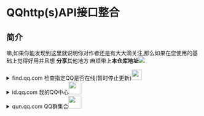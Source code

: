 # QQhttp(s)API接口整合
## 简介

<p>嘛,如果你能发现到这里就说明你对作者还是有大大滴关注,那么如果在您使用的基础上觉得好用并且想 <strong>分享</strong>其他地方
麻烦带上<strong>本仓库地址</strong><img src="https://pic.stackoverflow.wiki/uploadImages/58/152/85/120/2021/10/14/21/28/0b4f0ba0-ce29-4ef7-86a5-069862c25526.gif" /></p>


<details>
 <summary>find.qq.com 检查指定QQ是否在线(暂时停止更新)<img src="https://pic.stackoverflow.wiki/uploadImages/13/113/104/116/2021/09/05/10/20/580168a9-02a9-4849-8446-d6e9b776143f.svg" width="26.6666666vw"/></summary>
 <p>
 <pre> POST  https://find.qq.com/proxy/domain/cgi.find.qq.com/qqfind/buddy/search_v3</pre>
 <br/>
 
`Headers`
 <br/>

 <pre>
 "Host": "find.qq.com",
 "Connection": "keep-alive",
 "Content-Length": "182",
 "Accept": "application/json, text/javascript, */*; q=0.01",
 "Content-Type": "application/x-www-form-urlencoded; charset=UTF-8",
 "Origin": "https://find.qq.com",
 "User-Agent": "Mozilla/5.0 (Windows NT 6.2; WOW64) AppleWebKit/537.36 (KHTML, like Gecko) QQ/9.4.9.27847 Chrome/43.0.2357.134 Safari/537.36 QBCore/3.43.1298.400   QQBrowser/9.0.2524.400",
 "X-Requested-With": "XMLHttpRequest",
 "Referer": "https://find.qq.com/index.html?version=1&im_version=5827&width=910&height=610&search_target=0",
 "Accept-Encoding": "gzip, deflate",
 "Accept-Language": "en-US,en;q=0.8",
 "Cookie":"需要获取QQCookie的uin和skey"   //例子 "Cookie": "uin=o100001; skey=Mzq161jo3w;"
</pre>
<br/>



`Data`   （这里采用的是将对应的` key:value ` -->` key1=value1&key2=value2 `）<br/>

<pre>
 "num":"20",
 "page":"0",
 "sessionid":"0",
 "keyword":10001(QQ号),
 "agerg":"0",
 "firston":"1",
 "video":"0",
 "country":"1",
 "province":"44",
 "city":"1",
 "district":"0",
 "hcountry":"1",
 "hprovince":"0",
 "online":"1",
 "ldw":"2144551309"
</pre>

`Response` <br/>
如果 没在线或者`Cookie`失效、对方`发现我的方式`关闭了`通过QQ号发现`<br/>

`{'retcode': 0, 'result': None}`

在线<br/>

`{'retcode': 0, 'result': {'sret': 0, 'exact': 0, 'buddy': {'info_list': [{'uin': '10001', 'nick': 'Pony', 'country': '在深圳', 'province': '', 'city': '', 'gender': 1, 'age': 120, 'url': 'http://thirdqq.qlogo.cn/g?b=oidb&k=ue9m0Xcttd9Yfu065rGBIw&s=100&t1612053871'}], 'exact': '', 'sessionid': 0}, 'qidian': None, 'qiye': None}}`
</p>
</details>

<details>
 <summary>id.qq.com 我的QQ中心<img src="https://pic.stackoverflow.wiki/uploadImages/2400/8902//f03c/92ff/fec3/ed69/2021/10/16/03/16/10934a21-4da7-4e7c-8125-c41cd1e84ac4.svg" width="33.3333vw" /></summary>

 <table>
 <tr>
  <th>name</th>
  <th>status</th>
  <th>url</th>
  <th>stage</th>
  </tr>
  
  <tr>
   </tr>
   <tr>
    <td>get_base_key(ldw值)</td>
    <td><img src="https://pic.stackoverflow.wiki/uploadImages/13/113/104/116/2021/09/05/10/20/3b2fa54f-03b9-4c5a-abcf-845149399700.svg" width="26.6666666vw"/></td>
    <td>https://id.qq.com/cgi-bin/get_base_key?r=随机小数(0-1)</td>
    <td>
    <details>
     <summary>例</summary>
            GET<pre>https://id.qq.com/cgi-bin/get_base_key?r=0.5524111020965228</pre>
            headers
            <pre>
   "User-Agent": 'Mozilla/5.0 (Windows NT 10.0; Win64; x64) AppleWebKit/537.36 (KHTML,  like Gecko) Chrome/94.0.4606.81 Safari/537.36',
    "Referer": "https://id.qq.com",
    "Cookie": "  uin=o0123456; skey=@NYPUcpjXh; p_uin=o0123456;           p_skey=oNmCDeKR8b8rcOpkVPIzR9CAjjj7t-bUxsynqAkalWI_; "
     // 需要修改 uin=o0你的QQ号 skey=自行cookie提取 p_uin=o0你的QQ号 p_skey=自行cookie提取 
            </pre>
            result(该项提取 <mark>header</mark> 里面的 <mark>set-cookie</mark> )
            <pre>
            'set-cookie': 'ldw=7841f781c7f0e7f7acbdd00d53a5f53fa5f0a63d40a0969d; Domain=id.qq.com; Path=/'
            </pre>
    </details>
    </td>
  
  </tr>
  <tr>
  </tr>
  <tr>
   <td>获取QQ成长信息</td>
   <td><img src="https://pic.stackoverflow.wiki/uploadImages/13/113/104/116/2021/09/05/10/20/3b2fa54f-03b9-4c5a-abcf-845149399700.svg" width="26.6666666vw"/></td>
   <td>https://id.qq.com/cgi-bin/qqlevel?page_type=1&idw=(get_base_key提取出来的值)&r=随机小数(0-1)</td>
   <td>
       <details>
           <summary>例</summary>
         GET<pre>https://id.qq.com/cgi-bin/qqlevel?page_type=1&idw=(get_base_key提取出来的值)&r=0.9265129733481445</pre>
         headers
         <pre>
           "User-Agent": 'Mozilla/5.0 (Windows NT 10.0; Win64; x64) AppleWebKit/537.36 (KHTML, like Gecko) Chrome/94.0.4606.81 Safari/537.36',
        "Referer": "https://id.qq.com",
        "Cookie": `uin=o0123456; skey=@NYPUcpjXh; RK=xcDMmgj+OJ; p_uin=o0123456; p_skey=oNmCDeKR8b8rcOpkVPIzR9CAjjj7t-bUxsynqAkalWI_;ldw=c8cf578ba618815d667dc29e9d9e77459c037f69543f62fb;`
        // 需要修改 uin=o0你的QQ号 skey=自行cookie提取 p_uin=o0你的QQ号 p_skey=自行cookie提取   ldw=(get_base_key提取出来的值)
         </pre>
         result
        <pre style="height:33.333vh;overflow:auto;">
              {
        	"PCMgr": {
        		"cur": 0,
        		"speed": "1"
        	},
        	"QQVipLevel": 0,
        	"QQVipSpeed": "1.0",
        	"QQVipYear": 0,
        	"QplusOnlineTimes": 0,
        	"TYQQCard": {
        		"cur": 0,
        		"speed": "0.2"
        	},
        	"chargeTel": {
        		"cur": 0,
        		"speed": "0.5"
        	}, 
        	"chat": {
        		"cur": 0,
        		"speed": "0.1",
        		"total": 5
        	},
        	"days": 6245, // QQ活跃天数days
        	"ec": 0,
        	"isDaren": 0,
        	"isQQVip": 0, // 是否QQ会员
        	"isSuperQQ": 0,  //是否超级QQ
        	"isSuperVip": 0, // 是否超级会员
        	"latesVersion": {
        		"cur": 0,
        		"speed": "0.1"
        	},
        	"level": 77, // QQ等级
        	"login": {
        		"cur": 0,
        		"speed": "0.1",
        		"total": 6
        	},
        	"medal": {
        		"cur": 0,
        		"speed": "0.2"
        	},
        	"msg": {
        		"cur": 0,
        		"speed": "0.1",
        		"total": 50
        	},
        	"onlineTimes": 0,
        	"onlineTotalTimes": 0,
        	"pinyin": {
        		"cur": 0,
        		"speed": "0.1"
        	},
        	"qplus": {
        		"cur": 0,
        		"speed": "0.1",
        		"total": 5
        	},
        	"remainDays": 151, // "距升级到 (当前等级 + 1) 级原需要 (remainDays) 天
        	"shouQ": { 
        		"onlineTimes": 58291, // 已连续在线(onlineTimes / 3600) -->四舍五入取时间
        		"speedRule": 1
        	},
        	"superQQLevel": 0,
        	"superQQMqing": 0,
        	"superQQRealSpeed": "0.0",
        	"superQQSpeed": "0.0",
        	"superQQYear": 0,
        	"superVipBasicSpeed": 0, //超级会员的成长速度
        	"visible": {   // 非隐身在线数据
        		"cur": 124,
        		"invisible": 0,
        		"speed": "0.2",
        		"total": 120
        	},
        	"weibo": {
        		"cur": 0,
        		"level": 0,
        		"speed": "0.1"
        	},
        	"xiaochu": {
        		"cur": 0,
        		"speed": "0.2"
        	}
        }
        </pre>
       </details>
   </td>
  </tr>
 </table>
 
    

 <br/>
</details>
<details>
 <summary>qun.qq.com QQ群集合<img src="https://pic.stackoverflow.wiki/uploadImages/2400/8902//f03c/92ff/fec3/ed69/2021/10/16/03/10/f036e328-455c-4cf3-b3e9-4951e1a16b34.svg" width="33.3333vw" /></summary>
 <table>
  <tr>
  <th>name</th>
   <th>status</th>
  <th>url</th>
  <th>stage</th>
  </tr>
  <tr>
   </tr>
  <tr>
   <td>获取群列表</td>
   <td><img src="https://pic.stackoverflow.wiki/uploadImages/13/113/104/116/2021/09/05/10/20/3b2fa54f-03b9-4c5a-abcf-845149399700.svg" width="26.6666666vw"/></td>
   <td>https://qun.qq.com/cgi-bin/qun_mgr/get_group_list?bkn=获取bkn值<br/>
    也可以通过 <strong>cookie</strong> 的 <strong>skey</strong> 值通过运算出 <strong>bkn值</strong>
   <img src="https://pic.stackoverflow.wiki/uploadImages/218/18/112/68/2021/10/15/04/21/76cb0a3a-5c39-493c-b104-9d56b194abe7.png"  />
   </td>
   <td>
    <details>
     <summary>例</summary>
     GET<pre>https://qun.qq.com/cgi-bin/qun_mgr/get_group_list?bkn=723150396</pre>
     headers
     <pre>
 "User-Agent": 'Mozilla/5.0 (Windows NT 10.0; Win64; x64) AppleWebKit/537.36 (KHTML, like Gecko) Chrome/94.0.4606.81 Safari/537.36',
 "Referer": "https://qun.qq.com/join.html",
 "Cookie": `uin=o114514; skey=MHcvBvCHdT; p_uin=o114514; p_skey=0yJENlMiruFp8XCoHvgi267qbg9j60o65N6gVrJm2Cs_;`,
  // p_uin、uin=o你的QQ号 skey、p_skey自行提取
     </pre>
     <pre>
 {
"ec": 0,
"errcode": 0,
"em": "",
"join": [{
	"gc": 114154114154,　// 群号
	"gn": "这么说你很勇哦?", // 群名
	"owner": 114154 // 群主QQ号
 }]
}
     </pre>
    </details>
   </td>
  </tr>
 
 </table>
</details>
